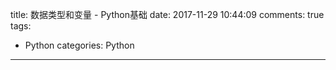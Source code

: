 title: 数据类型和变量 - Python基础
date: 2017-11-29 10:44:09
comments: true
tags: 
 - Python
categories: Python
----------

